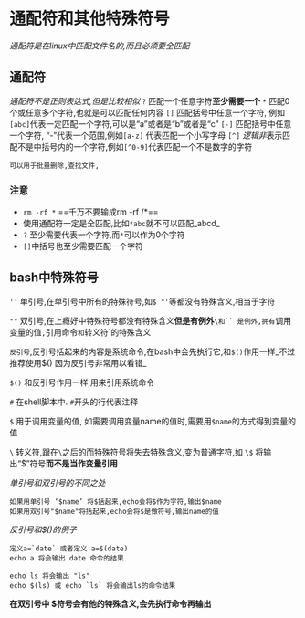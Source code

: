 
# 通配符和其他特殊符号
_通配符是在linux中匹配文件名的,而且必须要全匹配_

## 通配符
_通配符不是正则表达式,但是比较相似_
`?` 匹配一个任意字符**至少需要一个**
`*` 匹配0个或任意多个字符,也就是可以匹配任何内容
`[]` 匹配括号中任意一个字符, 例如`[abc]`代表一定匹配一个字符,可以是“a”或者是“b”或者是“c”
`[-]` 匹配括号中任意一个字符, “-”代表一个范围,例如`[a-z]` 代表匹配一个小写字母
`[^]` *逻辑非*表示匹配不是中括号内的一个字符,例如`[^0-9]`代表匹配一个不是数字的字符


    可以用于批量删除,查找文件,

### 注意
* `rm -rf *` ==千万不要输成rm -rf /*==
* 使用通配符一定是全匹配,比如`*abc`就不可以匹配_abcd_
* `?` 至少需要代表一个字符,而`*`可以作为0个字符
* `[]`中括号也至少需要匹配一个字符

## bash中特殊符号

`''` 单引号,在单引号中所有的特殊符号,如`$ "'`等都没有特殊含义,相当于字符

`""` 双引号,在上瘾好中特殊符号都没有特殊含义**但是有例外**`\和`` 是例外,拥有`调用变量的值`,`引用命令`和`转义符`的特殊含义

`反引号`,反引号括起来的内容是系统命令,在bash中会先执行它,和`$()`作用一样_不过推荐使用$() 因为反引号非常用以看错_

`$()` 和反引号作用一样,用来引用系统命令

`#` 在shell脚本中. `#`开头的行代表注释

`$` 用于调用变量的值, 如需要调用变量name的值时,需要用`$name`的方式得到变量的值

`\`  转义符,跟在`\`之后的而特殊符号将失去特殊含义,变为普通字符,如 `\$` 将输出“$”符号**而不是当作变量引用**

_单引号和双引号的不同之处_
```shell
如果用单引号 ‘$name’ 将$括起来,echo会将$作为字符,输出$name
如果用双引号"$name"将括起来,echo会将$是做符号,输出name的值
```

_反引号和$()的例子_
```shell
定义a=`date` 或者定义 a=$(date) 
echo a 将会输出 date 命令的结果

echo ls 将会输出 "ls"
echo $(ls) 或 echo `ls` 将会输出ls的命令结果
```
**在双引号中 $符号会有他的特殊含义,会先执行命令再输出**


